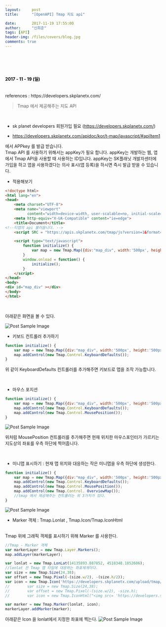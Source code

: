 ```yaml
---
layout:     post
title:      "[OpenAPI] Tmap 지도 api"

date:       2017-11-19 17:55:00
author:     "신희준"
tags: [API]
header-img: /files/covers/blog.jpg
comments: true
---
```


<head>
 <meta property="og:type" content="website">
 <meta property="og:title" content="Tmap API 지도">
 <meta property="og:description" content="Tmap API 지도">
 <meta property="og:url" content="http://shj7242.github.io/2017/11/19/OPENAPI/">

 <meta name="twitter:card" content="summary">
  <meta name="twitter:title" content="Tmap API 지도">
  <meta name="twitter:description" content="Tmap API 지도">
  <meta name="FACEBOOK:domain" content="http://shj7242.github.io/2017/11/19/OPENAPI/">
  <meta name="facebook:card" content="summary">
   <meta name="facebook:title" content="Tmap API 지도">
   <meta name="facebook:description" content="Tmap API 지도">
   <meta name="facebook:domain" content="http://shj7242.github.io/2017/11/19/OPENAPI/">


 </head>

<br>
<H4 style ="font-weight:bold; color:black;"> </H4>
<br>
<H4 style ="font-weight:bold; color : black">2017 - 11 - 19 (일)</H4>


<br>
references : https://developers.skplanetx.com/
<br>

> Tmap 에서 제공해주는 지도 API

<br>


* sk planet developers 회원가입 필요 (https://developers.skplanetx.com/)

* https://developers.skplanetx.com/apidoc/kor/t-map/javascript/#apiItem1

에서 APPkey 를 발급 받습니다.
<br>
Tmap API 를 사용하기 위해서는 appKey가 필요 합니다. appKey는  개발하는 웹, 앱에서 Tmap API을 사용할 때 사용하는 ID입니다.
appKey는 SK플래닛 개발자센터에 가입을 하고 앱을 사용하겠다는 의사 표시(앱 등록)을 하시면 즉시 발급 받을 수 있습니다.

* 적용해보기

~~~html
<!doctype html>
<html lang="en">
<head>
    <meta charset="UTF-8">
    <meta name="viewport"
          content="width=device-width, user-scalable=no, initial-scale=1.0, maximum-scale=1.0, minimum-scale=1.0">
    <meta http-equiv="X-UA-Compatible" content="ie=edge">
    <title>Document</title>
<!--티맵의 api 불러옵니다. -->
    <script SRC = "https://apis.skplanetx.com/tmap/js?version=1&format=javascript&appKey=앱키"></script>

    <script type="text/javascript">
        function initialize() {
            var map = new Tmap.Map({div:"map_div", width:'500px', height:'500px'});
        }
        window.onload = function() {
            initialize();
        }
    </script>
</head>
<body>
<div id="map_div" ></div>
</body>
</html>
~~~

<br>

아래같은 화면을 볼 수 있다.

<img src="{{ site.baseurl }}/img/tmap.PNG" alt="Post Sample Image">


<br>

* 키보드 컨트롤러 추가하기

~~~JavaScript
function initialize() {
    var map = new Tmap.Map({div:"map_div", width:'500px', height:'500px'});
    map.addControl(new Tmap.Control.KeyboardDefaults());
}
~~~

위 같이 KeyboardDefaults 컨트롤러를 추가해주면 키보드로 맵을 조작 가능합니다.

<br>

* 마우스 포지션

~~~javascript
function initialize() {
    var map = new Tmap.Map({div:"map_div", width:'500px', height:'500px'});
    map.addControl(new Tmap.Control.KeyboardDefaults());
    map.addControl(new Tmap.Control.MousePosition());
}
~~~

<img src="{{ site.baseurl }}/img/tmap1.PNG" alt="Post Sample Image">


위처럼 MousePosition 컨트롤러를 추가해주면 현재 위치한 마우스포인터가 가르키는 지도상의 좌표를 우측 하단에 찍어줍니다.


<br>

* 미니맵 표시하기 : 현재 맵 위치와 대응하는 작은 미니맵을 우측 하단에 생성한다.


~~~javascript
function initialize() {
    var map = new Tmap.Map({div:"map_div", width:'500px', height:'500px'});
    map.addControl(new Tmap.Control.KeyboardDefaults());
    map.addControl(new Tmap.Control.MousePosition());
    map.addControl(new Tmap.Control. OverviewMap());
    //tmap 에서 제공해주는 컨트롤러는 위 3가지가 있다.
}
~~~

<img src="{{ site.baseurl }}/img/tmap2.PNG" alt="Post Sample Image">


<br>

* Marker 객체 : Tmap.Lonlat , Tmap.Icon/Tmap.IconHtml

<br>
Tmap 위에 그래픽 객체를 표시하기 위해 Marker 를 사용한다.


~~~JavaScript
//Tmap - Marker 객체
var markerLayer = new Tmap.Layer.Markers();
map.addLayer(markerLayer);

var lonlat = new Tmap.LonLat(14135893.887852, 4518348.1852606);
//lonlat 은 Tmap 맵 타일에 대응하는 좌표체계이다.
var size = new Tmap.Size(24,38);
var offset = new Tmap.Pixel(-(size.w/2), -(size.h/2));
var icon = new Tmap.Icon('https://developers.skplanetx.com/upload/tmap/marker/pin_b_m_a.png', size, offset); // icon 객체 생성 Marker가 표시할 그래픽정보로서 맵위에 png, jpg 같은 그래픽 파일을 불러온다.
//        var size = new Tmap.Size(24,38);
//        var offset = new Tmap.Pixel(-(size.w/2), -size.h);
//        var icon = new Tmap.IconHtml("<img src= 'https://developers.skplanetx.com/upload/tmap/marker/pin_b_m_a.png'></img>", size, offset);

var marker = new Tmap.Marker(lonlat, icon);
markerLayer.addMarker(marker);
~~~

아래같은 Icon 을 lonlat에서 지정한 좌표에 찍는다.
<img src="{{ site.baseurl }}/img/tmap3.PNG" alt="Post Sample Image">
